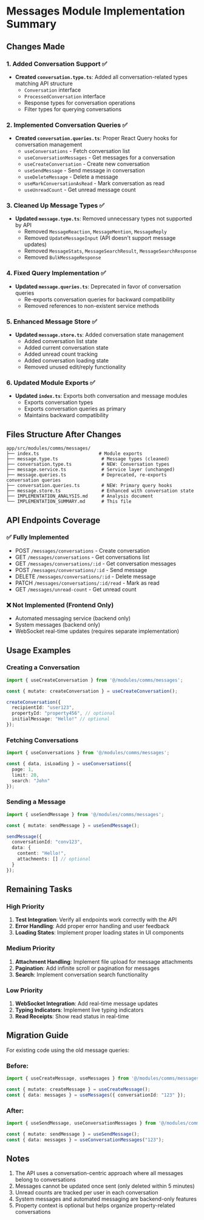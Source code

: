 # Messages Module Implementation Summary

## Changes Made

### 1. Added Conversation Support ✅
- **Created `conversation.type.ts`**: Added all conversation-related types matching API structure
  - `Conversation` interface
  - `ProcessedConversation` interface
  - Response types for conversation operations
  - Filter types for querying conversations

### 2. Implemented Conversation Queries ✅
- **Created `conversation.queries.ts`**: Proper React Query hooks for conversation management
  - `useConversations` - Fetch conversation list
  - `useConversationMessages` - Get messages for a conversation
  - `useCreateConversation` - Create new conversation
  - `useSendMessage` - Send message in conversation
  - `useDeleteMessage` - Delete a message
  - `useMarkConversationAsRead` - Mark conversation as read
  - `useUnreadCount` - Get unread message count

### 3. Cleaned Up Message Types ✅
- **Updated `message.type.ts`**: Removed unnecessary types not supported by API
  - Removed `MessageReaction`, `MessageMention`, `MessageReply`
  - Removed `UpdateMessageInput` (API doesn't support message updates)
  - Removed `MessageStats`, `MessageSearchResult`, `MessageSearchResponse`
  - Removed `BulkMessageResponse`

### 4. Fixed Query Implementation ✅
- **Updated `message.queries.ts`**: Deprecated in favor of conversation queries
  - Re-exports conversation queries for backward compatibility
  - Removed references to non-existent service methods

### 5. Enhanced Message Store ✅
- **Updated `message.store.ts`**: Added conversation state management
  - Added conversation list state
  - Added current conversation state
  - Added unread count tracking
  - Added conversation loading state
  - Removed unused edit/reply functionality

### 6. Updated Module Exports ✅
- **Updated `index.ts`**: Exports both conversation and message modules
  - Exports conversation types
  - Exports conversation queries as primary
  - Maintains backward compatibility

## Files Structure After Changes

```
app/src/modules/comms/messages/
├── index.ts                      # Module exports
├── message.type.ts                # Message types (cleaned)
├── conversation.type.ts           # NEW: Conversation types
├── message.service.ts             # Service layer (unchanged)
├── message.queries.ts             # Deprecated, re-exports conversation queries
├── conversation.queries.ts        # NEW: Primary query hooks
├── message.store.ts               # Enhanced with conversation state
├── IMPLEMENTATION_ANALYSIS.md     # Analysis document
└── IMPLEMENTATION_SUMMARY.md      # This file
```

## API Endpoints Coverage

### ✅ Fully Implemented
- POST `/messages/conversations` - Create conversation
- GET `/messages/conversations` - Get conversations list
- GET `/messages/conversations/:id` - Get conversation messages
- POST `/messages/conversations/:id` - Send message
- DELETE `/messages/conversations/:id` - Delete message
- PATCH `/messages/conversations/:id/read` - Mark as read
- GET `/messages/unread-count` - Get unread count

### ❌ Not Implemented (Frontend Only)
- Automated messaging service (backend only)
- System messages (backend only)
- WebSocket real-time updates (requires separate implementation)

## Usage Examples

### Creating a Conversation
```typescript
import { useCreateConversation } from '@/modules/comms/messages';

const { mutate: createConversation } = useCreateConversation();

createConversation({
  recipientId: "user123",
  propertyId: "property456", // optional
  initialMessage: "Hello!" // optional
});
```

### Fetching Conversations
```typescript
import { useConversations } from '@/modules/comms/messages';

const { data, isLoading } = useConversations({
  page: 1,
  limit: 20,
  search: "John"
});
```

### Sending a Message
```typescript
import { useSendMessage } from '@/modules/comms/messages';

const { mutate: sendMessage } = useSendMessage();

sendMessage({
  conversationId: "conv123",
  data: {
    content: "Hello!",
    attachments: [] // optional
  }
});
```

## Remaining Tasks

### High Priority
1. **Test Integration**: Verify all endpoints work correctly with the API
2. **Error Handling**: Add proper error handling and user feedback
3. **Loading States**: Implement proper loading states in UI components

### Medium Priority
1. **Attachment Handling**: Implement file upload for message attachments
2. **Pagination**: Add infinite scroll or pagination for messages
3. **Search**: Implement conversation search functionality

### Low Priority
1. **WebSocket Integration**: Add real-time message updates
2. **Typing Indicators**: Implement live typing indicators
3. **Read Receipts**: Show read status in real-time

## Migration Guide

For existing code using the old message queries:

### Before:
```typescript
import { useCreateMessage, useMessages } from '@/modules/comms/messages';

const { mutate: createMessage } = useCreateMessage();
const { data: messages } = useMessages({ conversationId: "123" });
```

### After:
```typescript
import { useSendMessage, useConversationMessages } from '@/modules/comms/messages';

const { mutate: sendMessage } = useSendMessage();
const { data: messages } = useConversationMessages("123");
```

## Notes

1. The API uses a conversation-centric approach where all messages belong to conversations
2. Messages cannot be updated once sent (only deleted within 5 minutes)
3. Unread counts are tracked per user in each conversation
4. System messages and automated messaging are backend-only features
5. Property context is optional but helps organize property-related conversations

